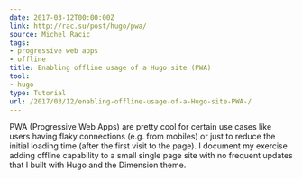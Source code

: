 ```yaml
---
date: 2017-03-12T00:00:00Z
link: http://rac.su/post/hugo/pwa/
source: Michel Racic
tags:
- progressive web apps
- offline
title: Enabling offline usage of a Hugo site (PWA)
tool:
- hugo
type: Tutorial
url: /2017/03/12/enabling-offline-usage-of-a-Hugo-site-PWA-/
---
```


PWA (Progressive Web Apps) are pretty cool for certain use cases like users having flaky connections (e.g. from mobiles) or just to reduce the initial loading time (after the first visit to the page). I document my exercise adding offline capability to a small single page site with no frequent updates that I built with Hugo and the Dimension theme.


